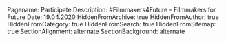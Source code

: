 Pagename: Participate
Description: #Filmmakers4Future - Filmmakers for Future
Date: 19.04.2020
HiddenFromArchive: true
HiddenFromAuthor: true
HiddenFromCategory: true
HiddenFromSearch: true
HiddenFromSitemap: true
SectionAlignment: alternate
SectionBackground: alternate
